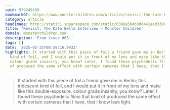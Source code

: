 ```yaml
---
uuid: 979249189
bookmarkOf: https://www.monsterchildren.com/articles/revisit-the-kate-bellm-interview
category: article
headImage: http://static1.squarespace.com/static/6398e5b4b3dd441ead33860a/6398e815f2eabd0b458bc856/67b39d6997383940eab29c1d/1739830875766/60x40cm.jpg?format=1500w
title: 'Revisit: The Kate Bellm Interview — Monster Children'
domain: monsterchildren.com
description: 'From issue #65.'
tags: []
date: '2025-02-25T08:59:16.943Z'
highlights: It started with this piece of foil a friend gave me in Berlin; this iridescent
  kind of foil, and I would put it in front of my lens and make like this double-exposure,
  colour grade insanity, you know? Later, I found these psychedelic films that kind
  of produced the same effect with certain cameras that I have, that I know leak light.
---
```




> It started with this piece of foil a friend gave me in Berlin; this iridescent kind of foil, and I would put it in front of my lens and make like this double-exposure, colour grade insanity, you know? Later, I found these psychedelic films that kind of produced the same effect with certain cameras that I have, that I know leak light.
